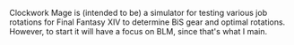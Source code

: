 Clockwork Mage is (intended to be) a simulator for testing various job rotations
for Final Fantasy XIV to determine BiS gear and optimal rotations. However, to
start it will have a focus on BLM, since that's what I main.

